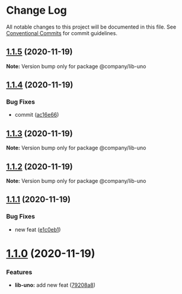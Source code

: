 # Change Log

All notable changes to this project will be documented in this file.
See [Conventional Commits](https://conventionalcommits.org) for commit guidelines.

## [1.1.5](https://github.com/thibault-jacquet/yarn-monorepo/compare/@company/lib-uno@1.1.4...@company/lib-uno@1.1.5) (2020-11-19)

**Note:** Version bump only for package @company/lib-uno





## [1.1.4](https://github.com/thibault-jacquet/yarn-monorepo/compare/@company/lib-uno@1.1.3...@company/lib-uno@1.1.4) (2020-11-19)


### Bug Fixes

* commit ([ac16e66](https://github.com/thibault-jacquet/yarn-monorepo/commit/ac16e66e02da51a82e9031eecf2350dbd9f2eea2))





## [1.1.3](https://github.com/thibault-jacquet/yarn-monorepo/compare/@company/lib-uno@1.1.2...@company/lib-uno@1.1.3) (2020-11-19)

**Note:** Version bump only for package @company/lib-uno





## [1.1.2](https://github.com/thibault-jacquet/yarn-monorepo/compare/@company/lib-uno@1.1.1...@company/lib-uno@1.1.2) (2020-11-19)

**Note:** Version bump only for package @company/lib-uno





## [1.1.1](https://github.com/thibault-jacquet/yarn-monorepo/compare/@company/lib-uno@1.1.0...@company/lib-uno@1.1.1) (2020-11-19)


### Bug Fixes

* new feat ([e1c0eb1](https://github.com/thibault-jacquet/yarn-monorepo/commit/e1c0eb1e3b21b36a4adc3a5df6dec7094e446d69))





# [1.1.0](https://github.com/thibault-jacquet/yarn-monorepo/compare/@company/lib-uno@1.0.1...@company/lib-uno@1.1.0) (2020-11-19)


### Features

* **lib-uno:** add new feat ([79208a8](https://github.com/thibault-jacquet/yarn-monorepo/commit/79208a87fecd78ba60ba69c70932cdf511269a8f))
